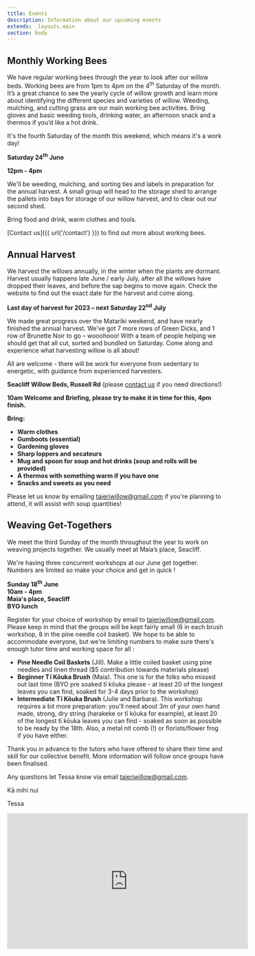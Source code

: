 ```yaml
---
title: Events
description: Information about our upcoming events
extends: _layouts.main
section: body
---
```


## Monthly Working Bees
<x-img src="/assets/img/IMG_20181124_163001906_HDR.jpg" caption="" class="float-right w-1/3 mx-2 my-2"/>

We have regular working bees through the year to look after our willow beds. Working bees are from 1pm to 4pm on the 4<sup>th</sup> Saturday of the month. It’s a great chance to see the yearly cycle of willow growth and learn more about identifying the different species and varieties of willow. Weeding, mulching, and cutting grass are our main working bee activities. Bring gloves and basic weeding tools, drinking water, an afternoon snack and a thermos if you’d like a hot drink.

<x-img src="/assets/img/IMG_20200530_162358855.jpg" caption="" class="float-right w-1/3 mx-2 my-2"/>

It's the fourth Saturday of the month this weekend, which means it's a work day! 

**Saturday 24<sup>th</sup> June** 

**12pm - 4pm**

We'll be weeding, mulching, and sorting ties and labels in preparation for the annual harvest. A small group will head to the storage shed to arrange the pallets into bays for storage of our willow harvest, and to clear out our second shed.

Bring food and drink, warm clothes and tools.

[Contact us]({{ url('/contact') }}) to find out more about working bees. 

## Annual Harvest

<x-img src="/assets/img/harvest16July2023.jpg" caption="Beginning the 2023 harvest." class="float-right w-1/3 mx-2 my-2"/>

We harvest the willows annually, in the winter when the plants are dormant. Harvest usually happens late June / early July, after all the willows have dropped their leaves, and before the sap begins to move again. Check the website to find out the exact date for the harvest and come along.

<!-- Please make a note of these dates, we'll be in touch with further info. -->

**Last day of harvest for 2023 – next Saturday 22<sup>nd</sup> July**
 
We made great progress over the Matariki weekend, and have nearly finished the annual harvest. We’ve got 7 more rows of Green Dicks, and 1 row of Brunette Noir to go – wooohooo! With a team of people helping we should get that all cut, sorted and bundled on Saturday. Come along and experience what harvesting willow is all about!
 
All are welcome - there will be work for everyone from sedentary to energetic, with guidance from experienced harvesters.
 
**Seacliff Willow Beds, Russell Rd** (please [contact us](/contact) if you need directions!)
 
**10am Welcome and Briefing, please try to make it in time for this, 4pm finish.**
 
**Bring:**  

- **Warm clothes**
- **Gumboots (essential)**
- **Gardening gloves**
- **Sharp loppers and secateurs**
- **Mug and spoon for soup and hot drinks (soup and rolls will be provided)**
- **A thermos with something warm if you have one**
- **Snacks and sweets as you need**
 
Please let us know by emailing taieriwillow@gmail.com if you're planning to attend, it will assist with soup quantities!

## Weaving Get-Togethers

<x-img src="/assets/img/IMG_20211121_152957753.jpg" caption="" class="float-right w-1/3 mx-2 my-2"/>

We meet the third Sunday of the month throughout the year to work on weaving projects together. We usually meet at Maia’s place, Seacliff.

We're having three concurrent workshops at our June get together. Numbers are limited so make your choice and get in quick !

**Sunday 18<sup>th</sup> June**  
**10am - 4pm**  
**Maia's place, Seacliff**  
**BYO lunch**  

Register for your choice of workshop by email to [taieriwillow@gmail.com](mailto:taieriwillow@gmail.com). Please keep in mind that the groups will be kept fairly small (6 in each brush workshop, 8 in the pine needle coil basket). We hope to be able to accommodate everyone, but we're limiting numbers to make sure there's enough tutor time and working space for all :

- **Pine Needle Coil Baskets** (Jill). Make a little coiled basket using pine needles and linen thread ($5 contribution towards materials please)
- **Beginner Tī Kōuka Brush** (Maia). This one is for the folks who missed out last time (BYO pre soaked tī kōuka please - at least 20 of the longest leaves you can find, soaked for 3-4 days prior to the workshop)
- **Intermediate Tī Kōuka Brush** (Julie and Barbara). This workshop requires a bit more preparation: you'll need about 3m of your own hand made, strong, dry string (harakeke or tī kōuka for example), at least 20 of the longest tī kōuka leaves you can find - soaked as soon as possible to be ready by the 18th. Also, a metal nit comb (!) or florists/flower frog if you have either.

Thank you in advance to the tutors who have offered to share their time and skill for our collective benefit. More information will follow once groups have been finalised.

Any questions let Tessa know via email [taieriwillow@gmail.com](mailto:taieriwillow@gmail.com).

Kā mihi nui

Tessa

<p>
<iframe class="clear-both px-auto" width="560" height="315" src="https://www.youtube-nocookie.com/embed/8wH5XW9loWI" title="YouTube video player" frameborder="0" allow="accelerometer; autoplay; clipboard-write; encrypted-media; gyroscope; picture-in-picture" allowfullscreen></iframe>
</p>